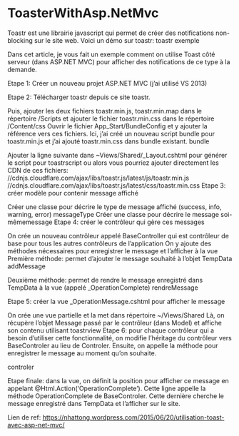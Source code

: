 # ToasterWithAsp.NetMvc

Toastr est une librairie javascript qui permet de créer des notifications non-blocking sur le site web. Voici un démo sur toastr: toastr exemple

Dans cet article, je vous fait un exemple comment on utilise Toast côté serveur (dans ASP.NET MVC) pour afficher des notifications de ce type à la demande.

Etape 1: Créer un nouveau projet ASP.NET MVC (j’ai utilisé VS 2013)

Etape 2: Télécharger toastr depuis ce site toastr.

Puis, ajouter les deux fichiers toastr.min.js, toastr.min.map dans le répertoire /Scripts et ajouter le fichier toastr.min.css dans le répertoire /Content/css
Ouvrir le fichier App_Start/BundleConfig et y ajouter la référence vers ces fichiers. Ici, j’ai créé un nouveau script bundle pour toastr.min.js et j’ai ajouté toastr.min.css dans bundle existant.
bundle

Ajouter la ligne suivante dans ~Views/Shared/_Layout.cshtml pour générer le script pour toastrscript
ou alors vous pourriez ajouter directement les CDN de ces fichiers:
//cdnjs.cloudflare.com/ajax/libs/toastr.js/latest/js/toastr.min.js
//cdnjs.cloudflare.com/ajax/libs/toastr.js/latest/css/toastr.min.css
Etape 3: créer modèle pour contenir message affiché

Créer une classe pour décrire le type de message affiché (success, info, warning, error) messageType
Créer une classe pour décrire le message soi-mêmemessage
Etape 4: créer le contrôleur qui gère ces messages

On crée un nouveau contrôleur appelé BaseController qui est contrôleur de base pour tous les autres contrôleurs de l’application
On y ajoute des méthodes nécessaires pour enregistrer le message et l’afficher à la vue
Première méthode: permet d’ajouter le message souhaité à l’objet TempData
addMessage

Deuxième méthode: permet de rendre le message enregistré dans TempData à la vue (appelé _OperationComplete)
rendreMessage

Etape 5: créer la vue _OperationMessage.cshtml pour afficher le message

On crée une vue partielle et la met dans répertoire ~/Views/Shared
Là, on récupère l’objet Message passé par le contrôleur (dans Model) et affiche son contenu utilisant toastrview
Etape 6: pour chaque contrôleur qui a besoin d’utiliser cette fonctionnalité, on modifie l’héritage du contrôleur vers BaseControler au lieu de Controler. Ensuite, on appelle la méthode pour enregistrer le message au moment qu’on souhaite.

controler

Etape finale: dans la vue, on définit la position pour afficher ce message en appelant @Html.Action(‘OperationComplete’). Cette ligne appelle la méthode OperationComplete de BaseControler. Cette dernière cherche le message enregistré dans TempData et l’afficher sur le site.

Lien de ref: https://nhattong.wordpress.com/2015/06/20/utilisation-toast-avec-asp-net-mvc/
